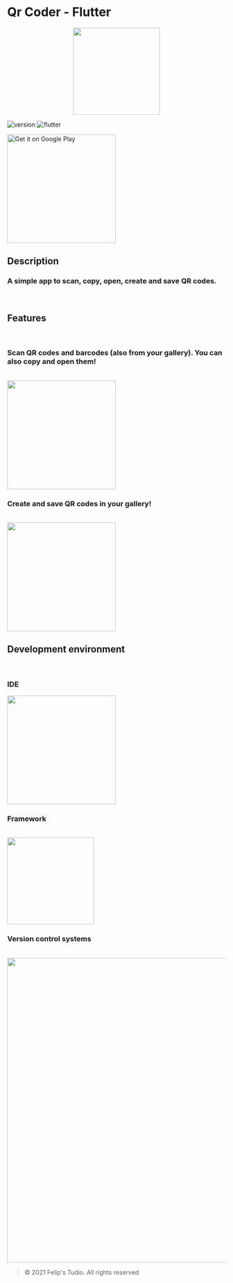 # Qr Coder - Flutter

<p align="center">

<img src="https://user-images.githubusercontent.com/56811005/130372135-75f84993-07e2-42de-b488-f28c12ef0eea.png" height="200">

</p>

![version](https://img.shields.io/badge/Version-1.2.2-C00C00)
![flutter](https://img.shields.io/badge/Flutter-2.2.3-1389FD)

<a style="outline: none;" href='https://play.google.com/store/apps/details?id=com.FelipsTudio.qrcoder&pcampaignid=pcampaignidMKT-Other-global-all-co-prtnr-py-PartBadge-Mar2515-1'>

<img alt='Get it on Google Play' src='https://play.google.com/intl/en_us/badges/static/images/badges/en_badge_web_generic.png' width="250"/>

</a>

## Description

### A simple app to scan, copy, open, create and save QR codes.

<br>

## Features

<br>

### Scan QR codes and barcodes (also from your gallery). You can also copy and open them!

<br>

<img src="https://user-images.githubusercontent.com/56811005/130913012-e74961e3-92d2-4572-8095-2d83fd027dda.jpg" width="250">

<br>

### Create and save QR codes in your gallery!

<br>

<img src="https://user-images.githubusercontent.com/56811005/130373189-05ac149f-b707-4eca-8ab3-e6d29418d06a.jpg" width="250">

<br>

## Development environment

<br>

### IDE

<img src="https://user-images.githubusercontent.com/56811005/85485907-0ca8b800-b5a0-11ea-96b1-dd6ad670c7ac.png" width="250" />

<br>

### Framework

<br>

<img src="https://user-images.githubusercontent.com/56811005/130372227-6d72ca9a-1898-4a33-96f0-0ccc1d9ae949.png" width="200" >

<br>

### Version control systems

<br>

<img src="https://user-images.githubusercontent.com/56811005/103469908-d5367780-4d49-11eb-8c56-db348eff1989.png" width="700" >

> © 2021 Felip's Tudio. All rights reserved

